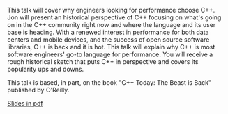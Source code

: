 This talk will cover why engineers looking for performance choose C++. Jon will present an historical perspective of C++ focusing on what's going on in the C++ community right now and where the language and its user base is heading. With a renewed interest in performance for both data centers and mobile devices, and the success of open source software libraries, C++ is back and it is hot. This talk will explain why C++ is most software engineers' go-to language for performance. You will receive a rough historical sketch that puts C++ in perspective and covers its popularity ups and downs.

This talk is based, in part, on the book "C++ Today: The Beast is Back" published by O'Reilly.

<a href=http://cppconf.ru/talks/day-1/track-a/1.pdf>Slides in pdf</a>
